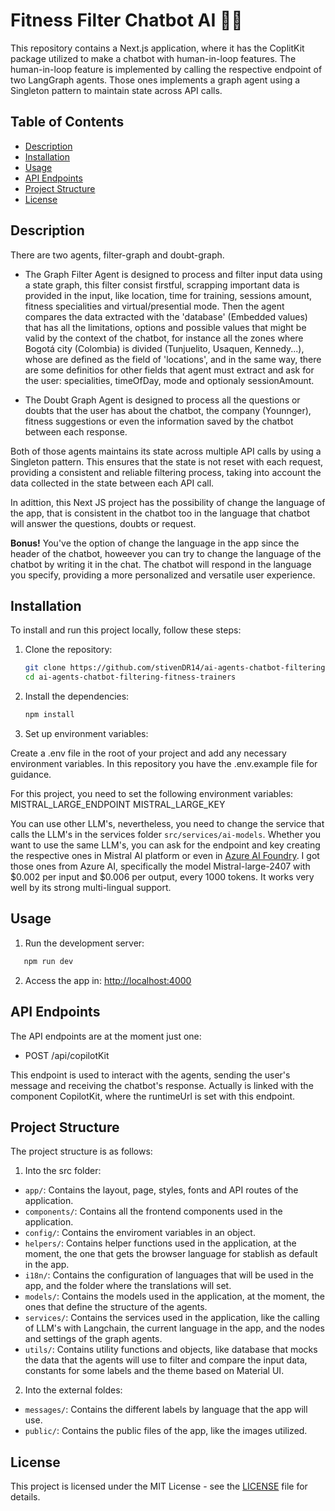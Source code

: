 # Fitness Filter Chatbot AI 🏋️‍♂️

This repository contains a Next.js application, where it has the CoplitKit package utilized to make a chatbot with human-in-loop features.
The human-in-loop feature is implemented by calling the respective endpoint of two LangGraph agents. Those ones implements a graph agent using a Singleton pattern to maintain state across API calls.

## Table of Contents

- [Description](#description)
- [Installation](#installation)
- [Usage](#usage)
- [API Endpoints](#api-endpoints)
- [Project Structure](#project-structure)
- [License](#license)

## Description

There are two agents, filter-graph and doubt-graph.

- The Graph Filter Agent is designed to process and filter input data using a state graph, this filter consist firstful, scrapping important data is provided in the input, like location, time for training, sessions amount, fitness specialities and virtual/presential mode. Then the agent compares the data extracted with the 'database' (Embedded values) that has all the limitations, options and possible values that might be valid by the context of the chatbot, for instance all the zones where Bogotá city (Colombia) is divided (Tunjuelito, Usaquen, Kennedy...), whose are defined as the field of 'locations', and in the same way, there are some definitios for other fields that agent must extract and ask for the user: specialities, timeOfDay, mode and optionaly sessionAmount.

- The Doubt Graph Agent is designed to process all the questions or doubts that the user has about the chatbot, the company (Younnger), fitness suggestions or even the information saved by the chatbot between each response.

Both of those agents maintains its state across multiple API calls by using a Singleton pattern. This ensures that the state is not reset with each request, providing a consistent and reliable filtering process, taking into account the data collected in the state between each API call.

In adittion, this Next JS project has the possibility of change the language of the app, that is consistent in the chatbot too in the language that chatbot will answer the questions, doubts or request.

**Bonus!** You've the option of change the language in the app since the header of the chatbot, howeever you can try to change the language of the chatbot by writing it in the chat. The chatbot will respond in the language you specify, providing a more personalized and versatile user experience.

## Installation

To install and run this project locally, follow these steps:

1. Clone the repository:

   ```bash
   git clone https://github.com/stivenDR14/ai-agents-chatbot-filtering-fitness-trainers.git
   cd ai-agents-chatbot-filtering-fitness-trainers
   ```

2. Install the dependencies:

   ```bash
   npm install
   ```

3. Set up environment variables:

Create a .env file in the root of your project and add any necessary environment variables. In this repository you have the .env.example file for guidance.

For this project, you need to set the following environment variables:
MISTRAL_LARGE_ENDPOINT
MISTRAL_LARGE_KEY

You can use other LLM's, nevertheless, you need to change the service that calls the LLM's in the services folder `src/services/ai-models`.
Whether you want to use the same LLM's, you can ask for the endpoint and key creating the respective ones in Mistral AI platform or even in [Azure AI Foundry](https://ai.azure.com/). I got those ones from Azure AI, specifically the model Mistral-large-2407 with $0.002 per input and $0.006 per output, every 1000 tokens. It works very well by its strong multi-lingual support.

## Usage

1. Run the development server:

```bash
   npm run dev
```

2. Access the app in: [http://localhost:4000](http://localhost:4000)

## API Endpoints

The API endpoints are at the moment just one:

- POST /api/copilotKit

This endpoint is used to interact with the agents, sending the user's message and receiving the chatbot's response.
Actually is linked with the component CopilotKit, where the runtimeUrl is set with this endpoint.

## Project Structure

The project structure is as follows:

1. Into the src folder:

- `app/`: Contains the layout, page, styles, fonts and API routes of the application.
- `components/`: Contains all the frontend components used in the application.
- `config/`: Contains the enviroment variables in an object.
- `helpers/`: Contains helper functions used in the application, at the moment, the one that gets the browser language for stablish as default in the app.
- `i18n/`: Contains the configuration of languages that will be used in the app, and the folder where the translations will set.
- `models/`: Contains the models used in the application, at the moment, the ones that define the structure of the agents.
- `services/`: Contains the services used in the application, like the calling of LLM's with Langchain, the current language in the app, and the nodes and settings of the graph agents.
- `utils/`: Contains utility functions and objects, like database that mocks the data that the agents will use to filter and compare the input data, constants for some labels and the theme based on Material UI.

2. Into the external foldes:

- `messages/`: Contains the different labels by language that the app will use.
- `public/`: Contains the public files of the app, like the images utilized.

## License

This project is licensed under the MIT License - see the [LICENSE](LICENSE) file for details.
